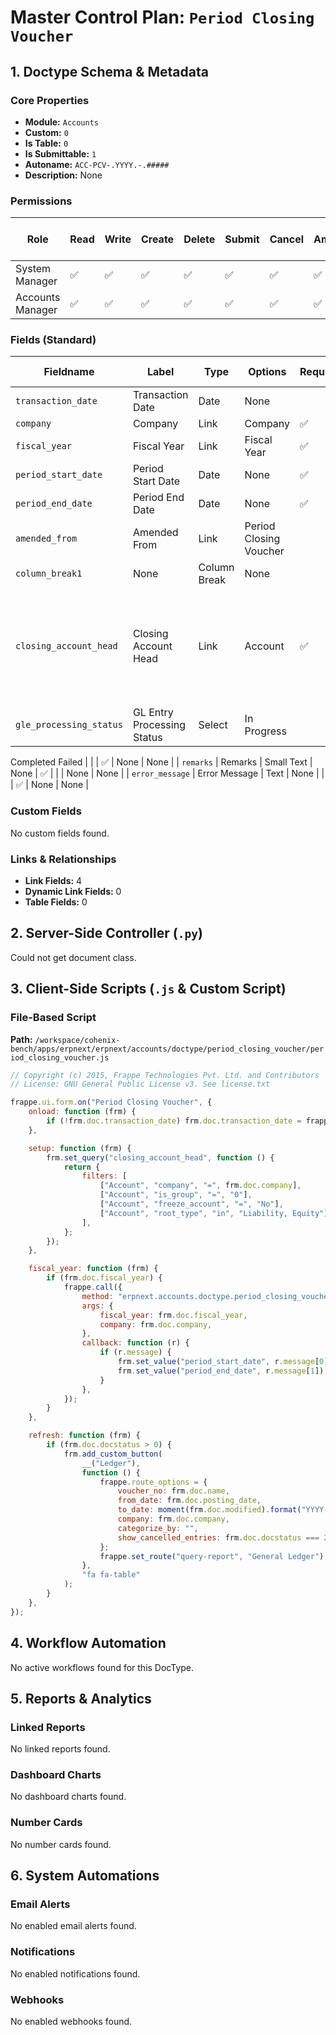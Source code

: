 # Master Control Plan: `Period Closing Voucher`

## 1. Doctype Schema & Metadata

### Core Properties
- **Module:** `Accounts`
- **Custom:** `0`
- **Is Table:** `0`
- **Is Submittable:** `1`
- **Autoname:** `ACC-PCV-.YYYY.-.#####`
- **Description:** None

### Permissions
| Role | Read | Write | Create | Delete | Submit | Cancel | Amend | Report | Import | Export | Print | Email | Share | Set User Perms |
|---|---|---|---|---|---|---|---|---|---|---|---|---|---|---|
| System Manager | ✅ | ✅ | ✅ | ✅ | ✅ | ✅ | ✅ | ✅ | ❌ | ❌ | ✅ | ✅ | ✅ | ❌ |
| Accounts Manager | ✅ | ✅ | ✅ | ✅ | ✅ | ✅ | ✅ | ✅ | ❌ | ❌ | ✅ | ✅ | ✅ | ❌ |


### Fields (Standard)
| Fieldname | Label | Type | Options | Required | Hidden | Read Only | Default | Description |
|---|---|---|---|---|---|---|---|---|
| `transaction_date` | Transaction Date | Date | None |  |  |  | Today | None |
| `company` | Company | Link | Company | ✅ |  |  | None | None |
| `fiscal_year` | Fiscal Year | Link | Fiscal Year | ✅ |  |  | None | None |
| `period_start_date` | Period Start Date | Date | None | ✅ |  |  | None | None |
| `period_end_date` | Period End Date | Date | None | ✅ |  |  | None | None |
| `amended_from` | Amended From | Link | Period Closing Voucher |  |  | ✅ | None | None |
| `column_break1` | None | Column Break | None |  |  |  | None | None |
| `closing_account_head` | Closing Account Head | Link | Account | ✅ |  |  | None | The account head under Liability or Equity, in which Profit/Loss will be booked |
| `gle_processing_status` | GL Entry Processing Status | Select | In Progress
Completed
Failed |  |  | ✅ | None | None |
| `remarks` | Remarks | Small Text | None | ✅ |  |  | None | None |
| `error_message` | Error Message | Text | None |  |  | ✅ | None | None |


### Custom Fields
No custom fields found.


### Links & Relationships
- **Link Fields:** 4
- **Dynamic Link Fields:** 0
- **Table Fields:** 0

## 2. Server-Side Controller (`.py`)
Could not get document class.


## 3. Client-Side Scripts (`.js` & Custom Script)
### File-Based Script
**Path:** `/workspace/cohenix-bench/apps/erpnext/erpnext/accounts/doctype/period_closing_voucher/period_closing_voucher.js`
```javascript
// Copyright (c) 2015, Frappe Technologies Pvt. Ltd. and Contributors
// License: GNU General Public License v3. See license.txt

frappe.ui.form.on("Period Closing Voucher", {
	onload: function (frm) {
		if (!frm.doc.transaction_date) frm.doc.transaction_date = frappe.datetime.obj_to_str(new Date());
	},

	setup: function (frm) {
		frm.set_query("closing_account_head", function () {
			return {
				filters: [
					["Account", "company", "=", frm.doc.company],
					["Account", "is_group", "=", "0"],
					["Account", "freeze_account", "=", "No"],
					["Account", "root_type", "in", "Liability, Equity"],
				],
			};
		});
	},

	fiscal_year: function (frm) {
		if (frm.doc.fiscal_year) {
			frappe.call({
				method: "erpnext.accounts.doctype.period_closing_voucher.period_closing_voucher.get_period_start_end_date",
				args: {
					fiscal_year: frm.doc.fiscal_year,
					company: frm.doc.company,
				},
				callback: function (r) {
					if (r.message) {
						frm.set_value("period_start_date", r.message[0]);
						frm.set_value("period_end_date", r.message[1]);
					}
				},
			});
		}
	},

	refresh: function (frm) {
		if (frm.doc.docstatus > 0) {
			frm.add_custom_button(
				__("Ledger"),
				function () {
					frappe.route_options = {
						voucher_no: frm.doc.name,
						from_date: frm.doc.posting_date,
						to_date: moment(frm.doc.modified).format("YYYY-MM-DD"),
						company: frm.doc.company,
						categorize_by: "",
						show_cancelled_entries: frm.doc.docstatus === 2,
					};
					frappe.set_route("query-report", "General Ledger");
				},
				"fa fa-table"
			);
		}
	},
});

```




## 4. Workflow Automation
No active workflows found for this DocType.


## 5. Reports & Analytics
### Linked Reports
No linked reports found.


### Dashboard Charts
No dashboard charts found.


### Number Cards
No number cards found.


## 6. System Automations
### Email Alerts
No enabled email alerts found.


### Notifications
No enabled notifications found.


### Webhooks
No enabled webhooks found.
